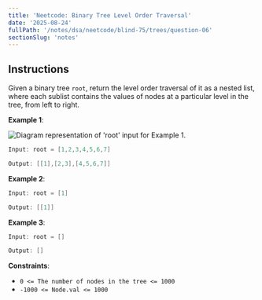 ```yaml
---
title: 'Neetcode: Binary Tree Level Order Traversal'
date: '2025-08-24'
fullPath: '/notes/dsa/neetcode/blind-75/trees/question-06'
sectionSlug: 'notes'
---
```


## Instructions

Given a binary tree `root`, return the level order traversal of it as a nested list, where each sublist contains the values of nodes at a particular level in the tree, from left to right.

**Example 1**:

<img src="https://imagedelivery.net/CLfkmk9Wzy8_9HRyug4EVA/a4639809-0754-4eda-221f-a4cd58bd9c00/public" alt="Diagram representation of 'root' input for Example 1.">

```Java
Input: root = [1,2,3,4,5,6,7]

Output: [[1],[2,3],[4,5,6,7]]
```

**Example 2**:

```Java
Input: root = [1]

Output: [[1]]
```

**Example 3**:

```Java
Input: root = []

Output: []
```

**Constraints**:

- `0 <= The number of nodes in the tree <= 1000`
- `-1000 <= Node.val <= 1000`
